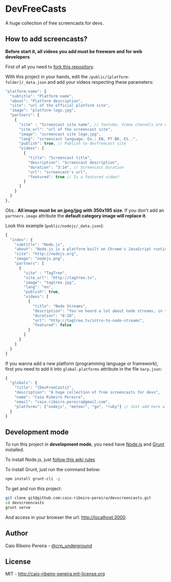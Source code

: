 # DevFreeCasts

A huge collection of free screencasts for devs.

## How to add screencasts?

**Before start it, all videos you add must be freeware and for web developers** 

First of all you need to [fork this repository](https://github.com/caio-ribeiro-pereira/devfreecasts/fork). 

With this project in your hands, edit the `/public/[platform-folder]/_data.json` and add your videos respecting these parameters: 

``` javascript
"platform-name": {
  "subtitle": "Platform name",
  "about": "Platform description",
  "site": "url of the official platform site", 
  "image": "platform-logo.jpg",
  "partners": [
    {
      "site" : "Screencast site name", // Youtube, Vimeo channels are welcome too
      "site_url": "url of the screencast site",
      "image": "screencast site logo.jpg",
      "lang": "screencast language. Ex.: EN, PT-BR, ES..",
      "publish": true, // Publish to devfreecast site
      "videos": [
        {
          "title": "Screencast title",
          "description": "Screencast description",
          "duration": "3:14", // Screencast Duration
          "url": "screencast's url",
          "featured": true // Is a featured video? 
        }
      ]
    }
  ]
},
```

Obs.: **All image must be an jpeg/jpg with 350x195 size**. If you don't add an `partners.image` attribute the **default category image will replace it**.

Look this example (`public/nodejs/_data.json`):

``` javascript
{
  "index": {
    "subtitle": "Node.js",
    "about": "Node.js is a platform built on Chrome's JavaScript runtime for easily building fast, scalable network applications. Node.js uses an event-driven, non-blocking I/O model that makes it lightweight and efficient, perfect for data-intensive real-time applications that run across distributed devices.",
    "site": "http://nodejs.org",
    "image": "nodejs.png",
    "partners": [
      {
        "site" : "TagTree",
        "site_url": "http://tagtree.tv",
        "image": "tagtree.jpg",
        "lang": "en",
        "publish": true,
        "videos": [
          {
            "title": "Node Streams",
            "description": "You've heard a lot about node streams, in this episode you get introduced to streams and see how to code up your own read, write, and transform stream.",
            "duration": "8:28",
            "url": "http://tagtree.tv/intro-to-node-streams",
            "featured": false
          }
        ]
      }
    ]
  }
}
```

If you wanna add a new platform (programming language or framework), first you need to add it into `global.platforms` attribute in the file `harp.json`:

``` javascript
{
  "globals": {
    "title": "{DevFreeCasts}",
    "description": "A huge collection of free screencasts for devs",
    "name": "Caio Ribeiro Pereira",
    "email": "caio.ribeiro.pereira@gmail.com",
    "platforms": ["nodejs", "meteor", "go", "ruby"] // Just add here a new platform
  }
}
```

## Development mode

To run this project in **development mode**, you need have [Node.js](http://nodejs.org) and [Grunt](http://gruntjs.com) installed. 

To install Node.js, just [follow this wiki rules](http://nodejs.org/download) 

To install Grunt, just run the command below: 

``` bash
npm install grunt-cli -g
```

To get and run this project: 

``` bash
git clone git@github.com:caio-ribeiro-pereira/devscreencasts.git
cd devscreencasts
grunt serve
```

And access in your browser the url: [http://localhost:3000](http://localhost:3000).

## Author

Caio Ribeiro Pereira - [@crp_underground](http://twitter.com/crp_underground)

## License

MIT - http://caio-ribeiro-pereira.mit-license.org
